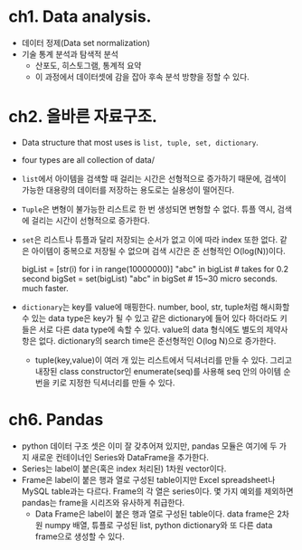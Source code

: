 # ch1. Data analysis.

- 데이터 정제(Data set normalization)
- 기술 통계 분석과 탐색적 분석 
    - 산포도, 히스토그램, 통계적 요약
    - 이 과정에서 데이터셋에 감을 잡아 후속 분석 방향을 정할 수 있다.

# ch2. 올바른 자료구조.
- Data structure that most uses is `list, tuple, set, dictionary`.
- four types are all collection of data/
- `list`에서 아이템을 검색할 때 걸리는 시간은 선형적으로 증가하기 때문에, 검색이 가능한 대용량의 데이터를 저장하는 용도로는 실용성이 떨어진다.
- `Tuple`은 변형이 불가능한 리스트로 한 번 생성되면 변형할 수 없다. 튜플 역시, 검색에 걸리는 시간이 선형적으로 증가한다.
- `set`은 리스트나 튜플과 달리 저장되는 순서가 없고 이에 따라 index 또한 없다. 같은 아이템이 중복으로 저장될 수 없으며 검색 시간은 준 선형적인 O(log(N))이다.

    bigList = [str(i) for i in range(10000000)]
    "abc" in bigList # takes for 0.2 second
    bigSet = set(bigList)
    "abc" in bigSet # 15~30 micro seconds. much faster.

- `dictionary`는 key를 value에 매핑한다. number, bool, str, tuple처럼 해시화할 수 있는 data type은 key가 될 수 있고 같은 dictionary에 들어 있다 하더라도 키들은 서로 다른 data type에 속할 수 있다. value의 data 형식에도 별도의 제약사항은 없다. dictionary의 search time은 준선형적인 O(log N)으로 증가한다. 
    - tuple(key,value)이 여러 개 있는 리스트에서 딕셔너리를 만들 수 있다. 그리고 내장된 class constructor인 enumerate(seq)를 사용해 seq 안의 아이템 순번을 키로 지정한 딕셔너리를 만들 수 있다.


# ch6. Pandas
- python 데이터 구조 셋은 이미 잘 갖추어져 있지만, pandas 모듈은 여기에 두 가지 새로운 컨테이너인 Series와 DataFrame을 추가한다. 
- Series는 label이 붙은(혹은 index 처리된) 1차원 vector이다.
- Frame은 label이 붙은 행과 열로 구성된 table이지만 Excel spreadsheet나 MySQL table과는 다르다. Frame의 각 열은 series이다. 몇 가지 예외를 제외하면 pandas는 frame을 시리즈와 유사하게 취급한다.
    - Data Frame은 label이 붙은 행과 열로 구성된 table이다. data frame은 2차원 numpy 배열, 튜플로 구성된 list, python dictionary와 또 다른 data frame으로 생성할 수 있다. 

